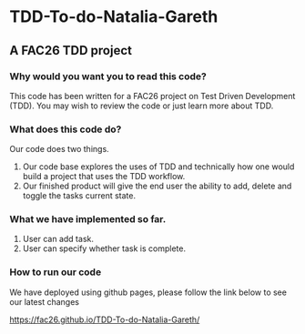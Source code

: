 # TDD-To-do-Natalia-Gareth

## A FAC26 TDD project 

### Why would you want you to read this code?

This code has been written for a FAC26 project on Test Driven Development (TDD). You may wish to review the code or just learn more about TDD.

### What does this code do?

Our code does two things.

1. Our code base explores the uses of TDD and technically how one would build a project that uses the TDD workflow. 
2. Our finished product will give the end user the ability to add, delete and toggle the tasks current state.

### What we have implemented so far.

1. User can add task.
2. User can specify whether task is complete.

### How to run our code

We have deployed using github pages, please follow the link below to see our latest changes 

https://fac26.github.io/TDD-To-do-Natalia-Gareth/
